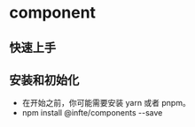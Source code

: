 # component

## 快速上手

## 安装和初始化

- 在开始之前，你可能需要安装 yarn 或者 pnpm。
- npm install @infte/components --save
